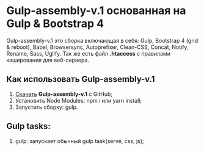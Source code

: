 # Gulp-assembly-v.1 основанная на Gulp & Bootstrap 4
Gulp-assembly-v.1 это сборка включающая в себя: Gulp, Bootstrap 4 (grid & reboot), Babel, Browsersync, Autoprefixer, Clean-CSS, 
Concat, Notify, Rename, Sass, Uglify. Так же есть файл __.htaccess__  с правилами кэширования для веб-сервера.

## Как использовать Gulp-assembly-v.1
1. [Скачать](href="https://github.com/Kybbot/Gulp-assembly-v.1/archive/master.zip") __Gulp-assembly-v.1__ с GitHub;
2. Установить Node Modules: npm i или yarn install;
3. Запустить сборку: gulp.

## Gulp tasks:
1. gulp: запускает обычный gulp task(serve, css, js);
